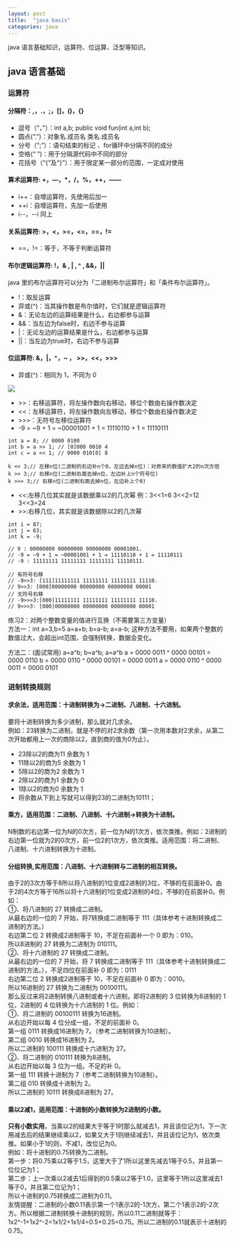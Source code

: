 ```yaml
---
layout: post
title:  "java basis"
categories: java
---
```


java 语言基础知识，运算符、位运算、泛型等知识。

<!-- more -->

## java 语言基础

### 运算符

#### 分隔符：,，.，;，[]，()，{}

- 逗号（“，”）：int a,b;  public void fun(int a,int b);
- 圆点(“.”)：对象名.成员名 类名.成员名
- 分号（“;”）：语句结束的标记 、for循环中分隔不同的成分
- 空格(“ ”)：用于分隔源代码中不同的部分
- 花括号（“{”及“}”）：用于限定某一部分的范围，一定成对使用

#### 算术运算符:  +，―，*，/，%，++，――

- i++：自增运算符，先使用后加一
- ++i：自增运算符，先加一后使用
- i--，--i 同上

#### 关系运算符: >，<，>=，<=，==，!=

- ==，!=：等于，不等于判断运算符

#### 布尔逻辑运算符:  !，& , | , ^ , &&，||

java 里的布尔运算符可以分为「二进制布尔运算符」和「条件布尔运算符」。

- !：取反运算
- 异或(^)：当其操作数是布尔值时，它们就是逻辑运算符
- &：无论左边的运算结果是什么，右边都参与运算
- &&：当左边为false时，右边不参与运算
- |：无论左边的运算结果是什么，右边都参与运算
- ||：当左边为true时，右边不参与运算

#### 位运算符:  &，|，^，~ ， >>，<<，>>>

- 异或(^)：相同为 1，不同为 0

![](https://raw.githubusercontent.com/dreaminglion/dreaminglion.github.io/master/images/java-basis-bit-operation.png)

- \>>：右移运算符，将左操作数向右移动，移位个数由右操作数决定
- <<：左移运算符，将左操作数向左移动，移位个数由右操作数决定
- \>>>：无符号左移位运算符
- -9 = ~9 + 1 = ~00001001 + 1 = 11110110 + 1 = 11110111

```
int a = 8; // 0000 0100
int b = a >> 1; // [0]000 0010 4
int c = a << 1; // 0000 010[0] 8

k << 3;// 左移n位(二进制的右边补n个0，左边去掉n位)：对原来的数值扩大2的n次方倍
k >> 3;// 右移n位(二进制右面去掉n位，左边补上n个符号位)
k >>> 3;// 右移n位(二进制右面去掉n位，左边补上个0)
```

- <<:左移几位其实就是该数据乘以2的几次幂 例：3<<1=6  3<<2=12  3<<3=24
- \>>:右移几位，其实就是该数据除以2的几次幂

```
int i = 87;
int j = 63;
int k = -9;

// 9 : 00000000 00000000 00000000 00001001.
// -9 = ~9 + 1 = ~00001001 + 1 = 11110110 + 1 = 11110111
// -9 : 11111111 11111111 11111111 11110111.

// 有符号右移
// -9>>3: [111]11111111 11111111 11111111 11110.
// 9>>3: [000]00000000 00000000 00000000 00001
// 无符号右移
// -9>>>3:[000]11111111 11111111 11111111 11110.
// 9>>>3: [000]00000000 00000000 00000000 00001

```

练习2：对两个整数变量的值进行互换（不需要第三方变量）  
方法一：int a=3,b=5
      a=a+b; b=a-b; a=a-b;
这种方法不要用，如果两个整数的数值过大，会超出int范围，会强制转换，数据会变化。

方法二：(面试常用)       a=a^b; b=a^b; a=a^b
a = 0000 0011 ^ 0000 00101 = 0000 0110
b = 0000 0110 ^ 0000 00101 = 0000 0011
a = 0000 0110 ^ 0000 0011 = 0000 0101


### 进制转换规则

#### 求余法，适用范围：十进制转换为→二进制、八进制、十六进制。

要将十进制转换为多少进制，那么就对几求余。  
例如：23转换为二进制，就是不停的对2求余数（第一次用本数对2求余，从第二次开始都用上一次的商除以2，直到商的值为0为止）。
- 23除以2的商为11  余数为 1
- 11除以2的商为5  余数为 1
- 5除以2的商为2  余数为 1
- 2除以2的商为1  余数为 0
- 1除以2的商为0  余数为 1
- 将余数从下到上写就可以得到23的二进制为10111；

#### 乘方，适用范围：二进制、八进制、十六进制→转换为十进制。

N制数的右边第一位为N的0次方，前一位为N的1次方，依次类推。例如：2进制的右边第一位就为2的0次方，前一位2的1次方，依次类推。适用范围：将二进制、八进制、十六进制转换为十进制。

#### 分组转换,实用范围：八进制、十六进制转与二进制的相互转换。

由于2的3次方等于8所以将八进制的1位变成2进制的3位，不够的在前面补0。由于2的4次方等于16所以将十六进制的1位变成2进制的4位，不够的在前面补0。例如：  
①、将八进制的 27 转换成二进制。  
从最右边的一位的 7 开始，将7转换成二进制等于 111（具体参考十进制转换成二进制的方法。）  
右边第二位 2 转换成2进制等于 10，不足在前面补一个 0 即为：010。  
所以8进制的 27 转换为二进制为 010111。  
②、将十六进制的 27 转换成二进制。  
从最右边的一位的 7 开始，将 7 转换成二进制等于 111（具体参考十进制转换成二进制的方法。），不足四位在前面补 0 即为：0111  
右边第二位 2 转换成2进制等于 10，不足在前面补 0 即为：0010。  
所以16进制的 27 转换为二进制为 00100111。  
那么反过来将2进制转换八进制或者十六进制，即将2进制的 3 位转换为8进制的 1 位，2进制的 4 位转换为十六进制的 1 位。例如：  
①、将二进制的 00100111 转换为16进制。  
从右边开始以每 4 位分成一组，不足的前面补 0。  
第一组 0111 转换成16进制为 7。（参考二进制转换为10进制）。  
第二组 0010 转换成16进制为 2。  
所以二进制的 100111 转换成十六进制为 27。  
②、将二进制的 010111 转换为8进制。  
从右边开始以每 3 位为一组。不足的补 0。  
第一组 111 转换十进制为 7（参考二进制转换为10进制）。  
第二组 010 转换成十进制为 2。  
所以二进制的 10111 转换成8进制为 27。  

#### 乘以2减1，适用范围：十进制的小数转换为2进制的小数。

**只有小数实用**，当乘以2的结果大于等于1时那么就减去1，并且该位记为1，下一次用减去后的结果继续乘以2，如果又大于1则继续减去1，并且该位记为1，依次类推。如果小于1的则，不减1，改位记为0。  
例如：将十进制的0.75转换为二进制。  
第一步：将0.75乘以2等于1.5，这里大于了1所以这里先减去1等于0.5，并且第一位位记为1；  
第二步：上一次乘以2减去1后得到的0.5乘以2等于1.0，这里等于1所以这里减去1等于0，并且第二位记为1；  
所以十进制的0.75转换成二进制为0.11。  
友情提醒：二进制的小数0.11表示第一个1表示2的-1次方，第二个1表示2的-2次方。所以根据二进制转换十进制的规则，所以0.11二进制就等于：1x2^-1+1x2^-2=1x1/2+1x1/4=0.5+0.25=0.75。所以二进制的0.11就表示十进制的0.75。
